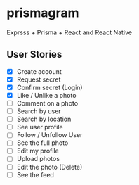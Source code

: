 # prismagram

Exprsss + Prisma + React and React Native

## User Stories

- [x] Create account
- [x] Request secret
- [x] Confirm secret (Login)
- [x] Like / Unlike a photo
- [ ] Comment on a photo
- [ ] Search by user
- [ ] Search by location
- [ ] See user profile
- [ ] Follow / Unfollow User
- [ ] See the full photo
- [ ] Edit my profile
- [ ] Upload photos
- [ ] Edit the photo (Delete)
- [ ] See the feed
